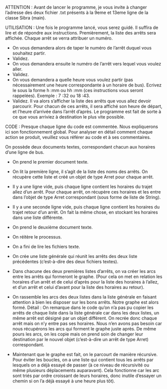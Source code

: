 ATTENTION : Avant de lancer le programme, je vous invite à changer l’adresse des deux fichier .txt présents à la 9eme et 13eme ligne de la classe Sibra (main).

UTILISATION :
Une fois le programme lancé, vous serez guidé. Il suffira de lire et de répondre aux instructions.
Premièrement, la liste des arrêts sera affichée. Chaque arrêt se verra attribuer un numéro. 
- On vous demandera alors de taper le numéro de l’arrêt duquel vous souhaitez partir. 
- Validez.
- On vous demandera ensuite le numéro de l’arrêt vers lequel vous voulez aller.
- Validez.
- On vous demandera a quelle heure vous voulez partir (pas nécessairement une heure correspondante à un horaire de bus). Ecrivez le sous la forme h :mm ou hh :mm (ces instructions vous seront rappelées). Exemple : 7 :32 ou 18 :43.
- Validez.
Il va alors s’afficher la liste des arrêts que vous allez devoir parcourir. Pour chacun de ces arrêts, il sera affiché son heure de départ, et l’heure d’arrivée dans l’arrêt d’après. 
Le programme est fait de sorte à ce que vous arriviez à destination le plus vite possible.


CODE :
Presque chaque ligne du code est commentée. Nous expliquerons ici son fonctionnement global. Pour analyser en détail comment chaque action se produit, veuillez vous référer au code et à ses commentaires.

On possède deux documents textes, correspondant chacun aux horaires d’une ligne de bus.
-	On prend le premier document texte.

-	On lit la première ligne, il s’agit de la liste des noms des arrêts. On récupère cette liste et créé un objet de type Arret pour chaque arrêt. 

-	Il y a une ligne vide, puis chaque ligne contient les horaires du trajet allez d’un arrêt. Pour chaque arrêt, on récupère ces horaires et les entre dans l’objet de type Arret correspondant (sous forme de liste de String).

-	Il y a une seconde ligne vide, puis chaque ligne contient les horaires du trajet retour d’un arrêt. On fait la même chose, en stockant les horaires dans une liste différente.

-	On prend le deuxième document texte.

-	On réitère le processus.

-	On a fini de lire les fichiers texte.

-	On crée une liste générale qui réunit les arrêts des deux liste précédentes (c’est-à-dire des deux fichiers textes).

-	Dans chacune des deux premières listes d’arrêts, on va créer les arcs entre les arrêts qui formeront le graphe. (Pour cela on met en relation les horaires d’un arrêt et de celui d’après pour la liste des horaires à l’allez, et d’un arrêt et celui d’avant pour la liste des horaires au retour).

-	On rassemble les arcs des deux listes dans la liste générale en faisant attention à bien les disposer sur les bons arrêts. Notre graphe est alors formé. 
Détail : On remarque dans le code qu’on n’a pas pu copier les arrêts de chaque liste dans la liste générale car dans les deux listes, un même arrêt est désigné par un objet différent. On recrée donc chaque arrêt mais on n’y entre pas ses horaires. Nous n’en avons pas besoin car nous récupérons les arcs qui forment le graphe juste après.
De même pours les arcs, on les copie mais on prend soin de changer leur destination par le nouvel objet (c’est-à-dire un arrêt de type Arret) correspondant.
-	Maintenant que le graphe est fait, on le parcourt de manière récursive. Pour éviter les boucles, on a une liste qui contient tous les arrêts par lesquels on a déjà essayé de passer (à ce niveau de récursivité ou même plusieurs déplacements auparavant). Cela fonctionne car les arc sont triés par ordre croissant de leurs horaires, donc inutile d’essayer un chemin si on l’a déjà essayé à une heure plus tôt). 


